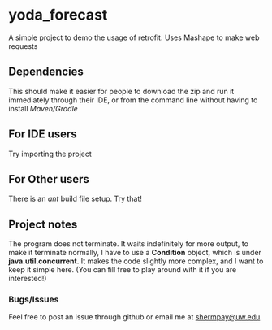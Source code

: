 # yoda_forecast
A simple project to demo the usage of retrofit. Uses Mashape to make web requests

## Dependencies
This should make it easier for people to download the zip and run it immediately through their IDE, or from the command line without having to install *Maven/Gradle*

## For IDE users
Try importing the project

## For Other users
There is an *ant* build file setup. Try that!

## Project notes
The program does not terminate. It waits indefinitely for more output, to make it terminate normally, I have to use a **Condition** object, which is under **java.util.concurrent**. It makes the code slightly more complex, and I want to keep it simple here. (You can fill free to play around with it if you are interested!)  

### Bugs/Issues
Feel free to post an issue through github or email me at shermpay@uw.edu
